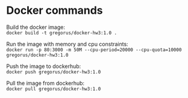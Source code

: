 # Docker commands

Build the docker image:  
`docker build -t gregorus/docker-hw3:1.0 .`

Run the image with memory and cpu constraints:  
`docker run -p 80:3000 -m 50M --cpu-period=20000 --cpu-quota=10000 gregorus/docker-hw3:1.0`

Push the image to dockerhub:  
`docker push gregorus/docker-hw3:1.0`

Pull the image from dockerhub:  
`docker pull gregorus/docker-hw3:1.0`
